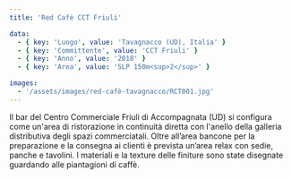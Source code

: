 ```yaml
---
title: 'Red Cafè CCT Friuli'

data:
  - { key: 'Luogo', value: 'Tavagnacco (UD), Italia' }
  - { key: 'Committente', value: 'CCT Friuli' }
  - { key: 'Anno', value: '2018' }
  - { key: 'Area', value: 'SLP 150m<sup>2</sup>' }

images:
  - '/assets/images/red-cafè-tavagnacco/RCT001.jpg'
---
```


Il bar del Centro Commerciale Friuli di Accompagnata (UD) si configura come un'area di ristorazione 
in continuità diretta con l'anello della galleria distributiva degli spazi commerciatali. Oltre all’area 
bancone per la preparazione e la consegna ai clienti è prevista un’area relax con sedie, panche e tavolini. 
I materiali e la texture delle finiture sono state disegnate guardando alle piantagioni di caffè.
